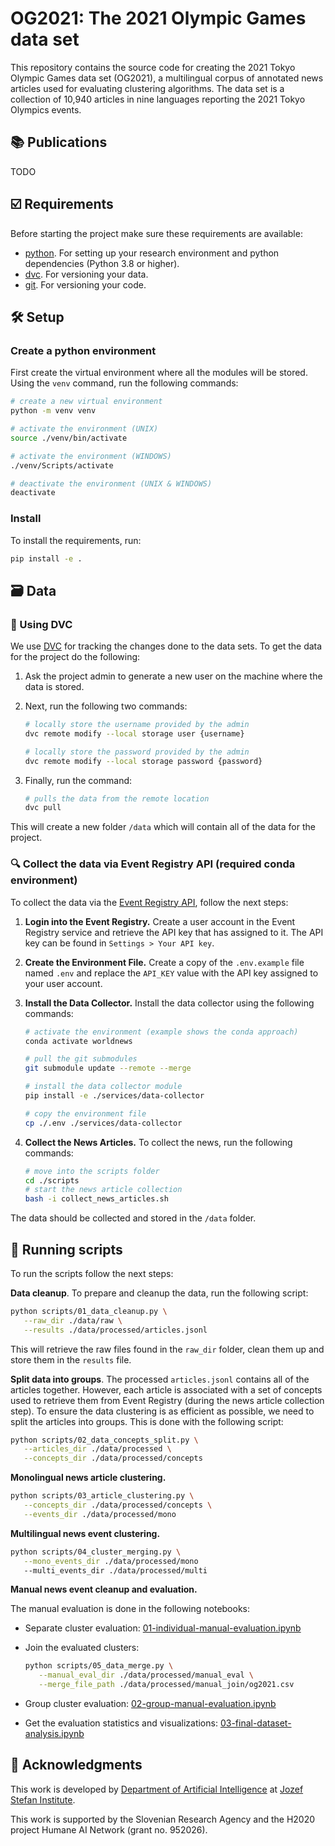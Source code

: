 # OG2021: The 2021 Olympic Games data set

This repository contains the source code for creating the 2021 Tokyo Olympic Games
data set (OG2021), a multilingual corpus of annotated news articles used for
evaluating clustering algorithms. The data set is a collection of 10,940 articles
in nine languages reporting the 2021 Tokyo Olympics events.

## 📚 Publications

TODO


## ☑️ Requirements

Before starting the project make sure these requirements are available:

- [python]. For setting up your research environment and python dependencies (Python 3.8 or higher).
- [dvc]. For versioning your data.
- [git]. For versioning your code.

## 🛠️ Setup

### Create a python environment

First create the virtual environment where all the modules will be stored.
Using the `venv` command, run the following commands:

```bash
# create a new virtual environment
python -m venv venv

# activate the environment (UNIX)
source ./venv/bin/activate

# activate the environment (WINDOWS)
./venv/Scripts/activate

# deactivate the environment (UNIX & WINDOWS)
deactivate
```

### Install

To install the requirements, run:

```bash
pip install -e .
```

## 🗃️ Data

### 🦉 Using DVC

We use [DVC][dvc] for tracking the changes done to the data sets.
To get the data for the project do the following:

1. Ask the project admin to generate a new user on the machine where the data
   is stored.

2. Next, run the following two commands:

   ```bash
   # locally store the username provided by the admin
   dvc remote modify --local storage user {username}

   # locally store the password provided by the admin
   dvc remote modify --local storage password {password}
   ```

3. Finally, run the command:

   ```bash
   # pulls the data from the remote location
   dvc pull
   ```

This will create a new folder `/data` which will contain all of the data
for the project.



### 🔍️ Collect the data via Event Registry API (required conda environment)

To collect the data via the [Event Registry API], follow the next steps:

1. **Login into the Event Registry.** Create a user account in the Event Registry
   service and retrieve the API key that has assigned to it. The API key can be
   found in `Settings > Your API key`.

2. **Create the Environment File.** Create a copy of the `.env.example` file
   named `.env` and replace the `API_KEY` value with the API key assigned to
   your user account.

3. **Install the Data Collector.** Install the data collector using the
   following commands:

   ```bash
   # activate the environment (example shows the conda approach)
   conda activate worldnews

   # pull the git submodules
   git submodule update --remote --merge

   # install the data collector module
   pip install -e ./services/data-collector

   # copy the environment file
   cp ./.env ./services/data-collector
   ```

4. **Collect the News Articles.** To collect the news, run the following commands:

   ```bash
   # move into the scripts folder
   cd ./scripts
   # start the news article collection
   bash -i collect_news_articles.sh
   ```

The data should be collected and stored in the `/data` folder.



## 🚀 Running scripts

To run the scripts follow the next steps:

**Data cleanup**. To prepare and cleanup the data, run the following script:

```bash
python scripts/01_data_cleanup.py \
   --raw_dir ./data/raw \
   --results ./data/processed/articles.jsonl
```
This will retrieve the raw files found in the `raw_dir` folder, clean them up and store them in the `results` file.


**Split data into groups**. The processed `articles.jsonl` contains all of the articles together. However, each article is associated with a set of concepts used to retrieve them from Event Registry (during the news article collection step). To ensure the data clustering is as efficient as possible, we need to split the articles into groups. This is done with the following script:

```bash
python scripts/02_data_concepts_split.py \
   --articles_dir ./data/processed \
   --concepts_dir ./data/processed/concepts
```

**Monolingual news article clustering.**

```bash
python scripts/03_article_clustering.py \
   --concepts_dir ./data/processed/concepts \
   --events_dir ./data/processed/mono
```

**Multilingual news event clustering.**

```bash
python scripts/04_cluster_merging.py \
   --mono_events_dir ./data/processed/mono
   --multi_events_dir ./data/processed/multi
```


**Manual news event cleanup and evaluation.**

The manual evaluation is done in the following notebooks:

- Separate cluster evaluation: [01-individual-manual-evaluation.ipynb](notebooks/01-individual-manual-evaluation.ipynb)

- Join the evaluated clusters:

   ```bash
   python scripts/05_data_merge.py \
      --manual_eval_dir ./data/processed/manual_eval \
      --merge_file_path ./data/processed/manual_join/og2021.csv
   ```

- Group cluster evaluation: [02-group-manual-evaluation.ipynb](notebooks/02-group-manual-evaluation.ipynb)

- Get the evaluation statistics and visualizations: [03-final-dataset-analysis.ipynb](notebooks/03-final-dataset-analysis.ipynb)







## 📣 Acknowledgments

This work is developed by [Department of Artificial Intelligence][ailab] at [Jozef Stefan Institute][ijs].

This work is supported by the Slovenian Research Agency and the H2020 project
Humane AI Network (grant no. 952026).


[python]: https://www.python.org/
[git]: https://git-scm.com/
[dvc]: https://dvc.org/

[Event Registry API]: https://eventregistry.org/

[ailab]: http://ailab.ijs.si/
[ijs]: https://www.ijs.si/